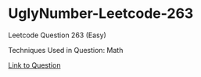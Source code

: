 # UglyNumber-Leetcode-263

Leetcode Question 263 (Easy)

Techniques Used in Question:
Math

[Link to Question](https://leetcode.com/problems/ugly-number/)
